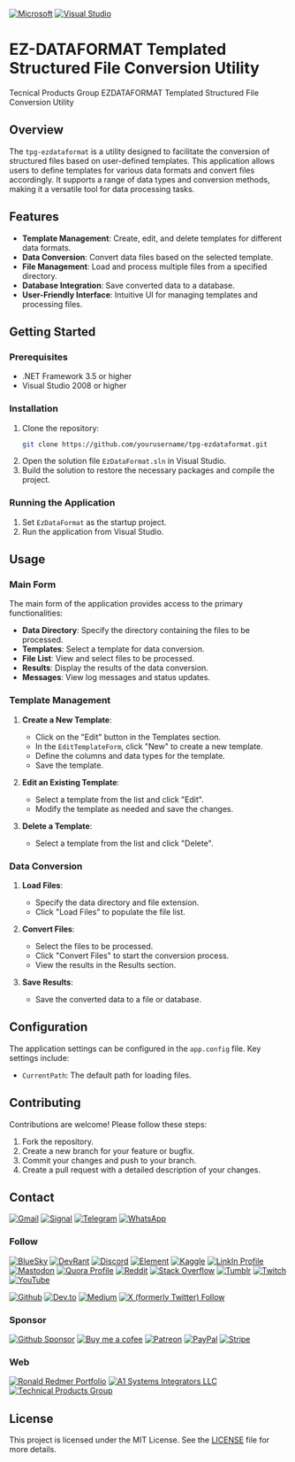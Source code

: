 <a href="https://developer.microsoft.com">![Microsoft](https://img.shields.io/badge/Microsoft-666666?style=for-the-badge&logo=microsoft&logoColor=white)</a>
<a href="https://visualstudio.microsoft.com">![Visual Studio](https://img.shields.io/badge/Visual_Studio-5C2D91?style=for-the-badge&logo=visual%20studio&logoColor=white)</a>

# EZ-DATAFORMAT Templated Structured File Conversion Utility

Tecnical Products Group EZDATAFORMAT Templated Structured File Conversion Utility

## Overview

The `tpg-ezdataformat` is a utility designed to facilitate the conversion of structured files based on user-defined templates. This application allows users to define templates for various data formats and convert files accordingly. It supports a range of data types and conversion methods, making it a versatile tool for data processing tasks.

## Features

- **Template Management**: Create, edit, and delete templates for different data formats.
- **Data Conversion**: Convert data files based on the selected template.
- **File Management**: Load and process multiple files from a specified directory.
- **Database Integration**: Save converted data to a database.
- **User-Friendly Interface**: Intuitive UI for managing templates and processing files.

## Getting Started

### Prerequisites

- .NET Framework 3.5 or higher
- Visual Studio 2008 or higher

### Installation

1. Clone the repository:
    ```sh
    git clone https://github.com/yourusername/tpg-ezdataformat.git
    ```
2. Open the solution file `EzDataFormat.sln` in Visual Studio.
3. Build the solution to restore the necessary packages and compile the project.

### Running the Application

1. Set `EzDataFormat` as the startup project.
2. Run the application from Visual Studio.

## Usage

### Main Form

The main form of the application provides access to the primary functionalities:

- **Data Directory**: Specify the directory containing the files to be processed.
- **Templates**: Select a template for data conversion.
- **File List**: View and select files to be processed.
- **Results**: Display the results of the data conversion.
- **Messages**: View log messages and status updates.

### Template Management

1. **Create a New Template**:
    - Click on the "Edit" button in the Templates section.
    - In the `EditTemplateForm`, click "New" to create a new template.
    - Define the columns and data types for the template.
    - Save the template.

2. **Edit an Existing Template**:
    - Select a template from the list and click "Edit".
    - Modify the template as needed and save the changes.

3. **Delete a Template**:
    - Select a template from the list and click "Delete".

### Data Conversion

1. **Load Files**:
    - Specify the data directory and file extension.
    - Click "Load Files" to populate the file list.

2. **Convert Files**:
    - Select the files to be processed.
    - Click "Convert Files" to start the conversion process.
    - View the results in the Results section.

3. **Save Results**:
    - Save the converted data to a file or database.

## Configuration

The application settings can be configured in the `app.config` file. Key settings include:

- `CurrentPath`: The default path for loading files.

## Contributing

Contributions are welcome! Please follow these steps:

1. Fork the repository.
2. Create a new branch for your feature or bugfix.
3. Commit your changes and push to your branch.
4. Create a pull request with a detailed description of your changes.


## Contact
<a href="mailto:Ronald.Redmer@gmail.com">![Gmail](https://img.shields.io/badge/Gmail-D14836?style=for-the-badge&logo=gmail&logoColor=white)</a>
<a href="https://signal.link/call/#key=kmxm-qmqs-zcxx-znxm-tbpm-fgpf-xxzt-gsdh">![Signal](https://img.shields.io/badge/Signal-3A76F0?style=for-the-badge&logo=signal&logoColor=white)</a>
<a href="https://t.me/RonaldRedmer">![Telegram](https://img.shields.io/badge/Telegram-2CA5E0?style=for-the-badge&logo=telegram&logoColor=white)</a>
<a href="https://wa.me/12484972761">![WhatsApp](https://img.shields.io/badge/WhatsApp-25D366?style=for-the-badge&logo=WhatsApp&logoColor=white)</a>

### Follow
<a href="https://bsky.app/profile/rredmer.bsky.social">![BlueSky](https://img.shields.io/badge/Bluesky-0285FF?logo=bluesky&logoColor=fff&style=for-the-badge)</a>
<a href="https://devrant.com/users/rredmer">![DevRant](https://img.shields.io/badge/devRant-F99A66?style=for-the-badge&logo=devrant&logoColor=white)</a>
<a href="https://discordapp.com/users/RedZone">![Discord](https://img.shields.io/badge/Discord-5865F2?style=for-the-badge&logo=discord&logoColor=white)</a>
<a href="https://matrix.to/#/@ronaldredmer:matrix.org">![Element](https://img.shields.io/badge/Element-0DBD8B?style=for-the-badge&logo=element&logoColor=white)</a>
<a href="https://www.kaggle.com/ronredmer">![Kaggle](https://img.shields.io/badge/Kaggle-20BEFF?style=for-the-badge&logo=Kaggle&logoColor=white)</a>
<a href="https://www.linkedin.com/in/rredmer/">![LinkIn Profile](https://img.shields.io/badge/LinkedIn-0077B5?style=for-the-badge&logo=linkedin&logoColor=white)</a>
<a href="https://mastodon.social/@RonaldRedmer">![Mastodon](https://img.shields.io/badge/Mastodon-6364FF?style=for-the-badge&logo=Mastodon&logoColor=white)</a>
<a href="https://www.quora.com/profile/Ron-Redmer">![Quora Profile](https://img.shields.io/badge/Quora-%23B92B27.svg?&style=for-the-badge&logo=Quora&logoColor=white)</a>
<a href="https://www.reddit.com/user/RonaldRedmer/">![Reddit](https://img.shields.io/badge/Reddit-FF4500?style=for-the-badge&logo=reddit&logoColor=white)</a>
<a href="https://stackoverflow.com/users/29130217/ron-redmer">![Stack Overflow](https://img.shields.io/badge/Stack_Overflow-FE7A16?style=for-the-badge&logo=stack-overflow&logoColor=white)</a>
<a href="https://www.tumblr.com/blog/ronaldredmer">![Tumblr](https://img.shields.io/badge/Tumblr-%2336465D.svg?&style=for-the-badge&logo=Tumblr&logoColor=white)</a>
<a href="https://www.twitch.tv/ronaldredmer">![Twitch](https://img.shields.io/badge/Twitch-9146FF?style=for-the-badge&logo=twitch&logoColor=white)</a>
<a href="https://www.youtube.com/@RonaldRedmer">![YouTube](https://img.shields.io/badge/YouTube-FF0000?style=for-the-badge&logo=youtube&logoColor=white)</a>

<a href="https://github.com/rredmer">![Github](https://img.shields.io/badge/GitHub-100000?style=for-the-badge&logo=github&logoColor=white)</a>
<a href="https://dev.to/rredmer">![Dev.to](https://img.shields.io/badge/dev.to-0A0A0A?style=for-the-badge&logo=devdotto&logoColor=white)</a>
<a href="https://medium.com/@ronald.redmer">![Medium](https://img.shields.io/badge/Medium-12100E?style=for-the-badge&logo=medium&logoColor=white)</a>
<a href="https://x.com/ron_redmer">![X (formerly Twitter) Follow](https://img.shields.io/twitter/follow/ron_redmer)</a>

### Sponsor
<a href="https://github.com/sponsors/rredmer">![Github Sponsor](https://img.shields.io/badge/sponsor-30363D?style=for-the-badge&logo=GitHub-Sponsors&logoColor=#white)</a>
<a href="https://buymeacoffee.com/rredmer">![Buy me a cofee](https://img.shields.io/badge/Buy_Me_A_Coffee-FFDD00?style=for-the-badge&logo=buy-me-a-coffee&logoColor=black)</a>
<a href="https://patreon.com/TechnologyPlayground">![Patreon](https://img.shields.io/badge/Patreon-F96854?style=for-the-badge&logo=patreon&logoColor=white)</a>
<a href="https://paypal.me/RonaldRedmer">![PayPal](https://img.shields.io/badge/PayPal-00457C?style=for-the-badge&logo=paypal&logoColor=white)</a>
<a href="https://donate.stripe.com/9AQg0G6on55a1pK288">![Stripe](https://img.shields.io/badge/Stripe-626CD9?style=for-the-badge&logo=Stripe&logoColor=white)</a>

### Web
<a href="https://ronaldredmer.com">![Ronald Redmer Portfolio](https://img.shields.io/badge/Ronald%20Redmer%20Portfolio-blue?style=for-the-badge)</a>
<a href="https://a1si.com">![A1 Systems Integrators LLC](https://img.shields.io/badge/A1%20Systems%20Integrators-blue?style=for-the-badge)</a>
<a href="https://techproductsgroup.com">![Technical Products Group](https://img.shields.io/badge/Technical%20Products%20Group-blue?style=for-the-badge)</a>

## License
This project is licensed under the MIT License. See the [LICENSE](LICENSE) file for more details.
